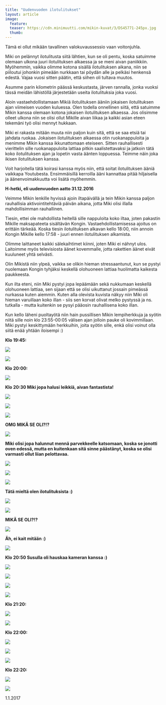 ```yaml
---
title: "Uudenvuoden ilotulitukset"
layout: article
image:
  feature:
  teaser: https://cdn.minimuutti.com/mikin-kuvat/3/DS45771-245px.jpg
  thumb:
---
```


Tämä ei ollut mikään tavallinen valokuvaussessio vaan voitonjuhla.

Miki on pelännyt ilotulitusta siitä lähtien, kun se oli pentu, koska satuimme olemaan ulkona juuri ilotulituksen alkaessa ja se meni aivan paniikkiin. Myöhemmin, vaikka olimme kotona sisällä ilotulituksen aikana, niin se piiloutui johonkin pimeään nurkkaan tai pöydän alle ja pelkäsi henkensä edestä. Vajaa vuosi sitten päätin, että siihen oli tultava muutos.

Asumme parin kilometrin päässä keskustasta, järven rannalla, jonka vuoksi tässä meidän lähistöllä järjestetään useita ilotulituksia joka vuosi.

Aloin vastaehdollistamaan Mikiä ilotulituksen ääniin jokaisen ilotulituksen ajan viimeisen vuoden kuluessa. Olen todella onnellinen siitä, että satuimme Mikin kanssa olemaan kotona jokaisen ilotulituksen alkaessa. Jos olisimme olleet ulkona niin se olisi ollut Mikille aivan liikaa ja kaikki asian eteen tekemäni työ olisi mennyt hukkaan.

Miki ei rakasta mitään muuta niin paljon kuin sitä, että se saa etsiä tai jahdata ruokaa. Jokaisen ilotulituksen alkaessa otin ruokanappuloita ja menimme Mikin kanssa ikkunattomaan eteiseen. Sitten rauhallisesti vierittelin sille ruokanappuloita lattiaa pitkin saalistettavaksi ja jatkoin tätä koko ilotulituksen ajan ja lopetin vasta äänten loppuessa. Teimme näin joka ikisen ilotulituksen kanssa.

Voit harjoitella tätä koirasi kanssa myös niin, että soitat ilotulituksen ääniä vaikkapa Youtubesta. Ensimmäisillä kerroilla ääni kannattaa pitää hiljaisella ja äänenvoimakkuutta voi lisätä myöhemmin.

**H-hetki, eli uudenvuoden aatto 31.12.2016**

Veimme Mikin lenkille hyvissä ajoin iltapäivällä ja tein Mikin kanssa paljon rauhallisia aktivointitehtäviä päivän aikana, jotta Miki olisi illalla mahdollisimman rauhallinen.

Tiesin, ettei ole mahdollista heitellä sille nappuloita koko iltaa, joten pakastin Mikille maksapateeta sisältävän Kongin. Vastaehdollistamisessa ajoitus on erittäin tärkeää. Koska tiesin ilotulituksen alkavan kello 18:00, niin annoin Kongin Mikille kello 17:58 - juuri ennen ilotulituksen alkamista.

Olimme laittaneet kaikki sälekaihtimet kiinni, joten Miki ei nähnyt ulos. Laitoimme myös televisiosta äänet kovemmalle, jotta rakettien äänet eivät kuuluneet yhtä selvästi.

Olin Mikistä niin ylpeä, vaikka se olikin hieman stressaantunut, kun se pystyi nuolemaan Kongin tyhjäksi keskellä olohuoneen lattiaa huolimatta kaikesta paukkeesta.

Kun ilta eteni, niin Miki pystyi jopa lepäämään sekä nukkumaan keskellä olohuoneen lattiaa, sen sijaan että se olisi uikuttanut jossain pimeässä nurkassa kuten aiemmin. Kuten alla olevista kuvista näkyy niin Miki oli hieman varuillaan koko illan - siis sen korvat olivat melko pystyssä ja ns. tutkalla - mutta kuitenkin se pysyi pääosin rauhallisena koko illan.  

Kun kello läheni puoltayötä niin hain pussillisen Mikin lempiherkkuja ja syötin niitä sille noin klo 23:55-00:05 välisen ajan jolloin pauke oli kovimmillaan. Miki pystyi keskittymään herkkuihin, joita syötin sille, enkä olisi voinut olla siitä enää yhtään iloisempi :)

**Klo 19:45:**

![](https://cdn.minimuutti.com/mikin-kuvat/3/DS45547-800px.jpg)

![](https://cdn.minimuutti.com/mikin-kuvat/3/DS45596-800px.jpg)

**Klo 20:00:**

![](https://cdn.minimuutti.com/mikin-kuvat/3/DS45592-800px.jpg)

**Klo 20:30 Miki jopa halusi leikkiä, aivan fantastista!**

![](https://cdn.minimuutti.com/mikin-kuvat/3/DS45666-800px.jpg)

![](https://cdn.minimuutti.com/mikin-kuvat/3/DS45674-800px.jpg)

![](https://cdn.minimuutti.com/mikin-kuvat/3/DS45694-800px.jpg)

**OMG MIKÄ SE OLI?!?**

![](https://cdn.minimuutti.com/mikin-kuvat/3/DS45714-800px.jpg)

**Miki olisi jopa halunnut mennä parvekkeelle katsomaan, koska se jonotti oven edessä, mutta en kuitenkaan sitä sinne päästänyt, koska se olisi varmasti ollut liian pelottavaa.**

![](https://cdn.minimuutti.com/mikin-kuvat/3/DS45726-800px.jpg)

![](https://cdn.minimuutti.com/mikin-kuvat/3/DS45729-800px.jpg)

![](https://cdn.minimuutti.com/mikin-kuvat/3/DS45743-800px.jpg)

**Tätä mieltä olen ilotulituksista :)**

![](https://cdn.minimuutti.com/mikin-kuvat/3/DS45736-800px.jpg)

![](https://cdn.minimuutti.com/mikin-kuvat/3/DS45772-800px.jpg)

**MIKÄ SE OLI?!?**

![](https://cdn.minimuutti.com/mikin-kuvat/3/DS45755-800px.jpg)

**Äh, ei kait mitään :)**

![](https://cdn.minimuutti.com/mikin-kuvat/3/DS45771-800px.jpg)

**Klo 20:50 Susulla oli hauskaa kameran kanssa :)**

![](https://cdn.minimuutti.com/mikin-kuvat/3/DS45809-800px.jpg)

![](https://cdn.minimuutti.com/mikin-kuvat/3/DS45812-800px.jpg)

![](https://cdn.minimuutti.com/mikin-kuvat/3/DS45815-800px.jpg)

![](https://cdn.minimuutti.com/mikin-kuvat/3/DS45817-800px.jpg)

**Klo 21:20:**

![](https://cdn.minimuutti.com/mikin-kuvat/3/DS45833-800px.jpg)

![](https://cdn.minimuutti.com/mikin-kuvat/3/DS45868-800px.jpg)

**Klo 22:00:**

![](https://cdn.minimuutti.com/mikin-kuvat/3/DS45879-800px.jpg)

![](https://cdn.minimuutti.com/mikin-kuvat/3/DS45889-800px.jpg)

![](https://cdn.minimuutti.com/mikin-kuvat/3/DS45891-800px.jpg)

**Klo 22:20:**

![](https://cdn.minimuutti.com/mikin-kuvat/3/DS45910-800px.jpg)

![](https://cdn.minimuutti.com/mikin-kuvat/3/DS45933-800px.jpg)

1.1.2017
